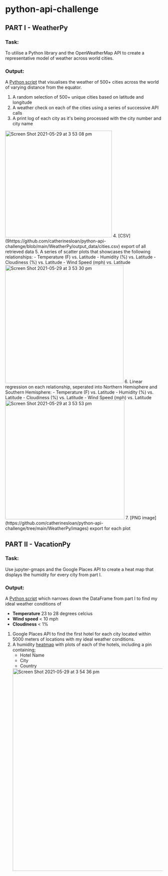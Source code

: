 # python-api-challenge

## PART I - WeatherPy

### Task:
To utilise a Python library and the OpenWeatherMap API to create a representative model of weather across world cities.

### Output:
A [Python script](https://github.com/catherinesloan/python-api-challenge/blob/main/WeatherPy/WeatherPy.ipynb) that visualises the weather of 500+ cities across the world of varying distance from the equator. 
1. A random selection of 500+ unique cities based on latitude and longitude
2. A weather check on each of the cities using a series of successive API calls
3. A print log of each city as it's being processed with the city number and city name
<img width="341" alt="Screen Shot 2021-05-29 at 3 53 08 pm" src="https://user-images.githubusercontent.com/73929301/120059719-7118a500-c096-11eb-8331-18a0eb0959fa.png">
4. [CSV](9https://github.com/catherinesloan/python-api-challenge/blob/main/WeatherPy/output_data/cities.csv) export of all retrieved data 
5. A series of scatter plots that showcases the following relationships:
   - Temperature (F) vs. Latitude
   - Humidity (%) vs. Latitude
   - Cloudiness (%) vs. Latitude
   - Wind Speed (mph) vs. Latitude
   <img width="378" alt="Screen Shot 2021-05-29 at 3 53 30 pm" src="https://user-images.githubusercontent.com/73929301/120059697-57775d80-c096-11eb-9c2b-4274fc30cf4e.png">
6. Linear regression on each relationship, seperated into Northern Hemisphere and Southern Hemisphere:
   - Temperature (F) vs. Latitude
   - Humidity (%) vs. Latitude
   - Cloudiness (%) vs. Latitude
   - Wind Speed (mph) vs. Latitude
   <img width="381" alt="Screen Shot 2021-05-29 at 3 53 53 pm" src="https://user-images.githubusercontent.com/73929301/120059701-5d6d3e80-c096-11eb-9de0-fc241a492669.png">
 7. [PNG image](https://github.com/catherinesloan/python-api-challenge/tree/main/WeatherPy/images) export for each plot
 

## PART II - VacationPy

### Task:
Use jupyter-gmaps and the Google Places API to create a heat map that displays the humidity for every city from part I.

### Output:
A [Python script](https://github.com/catherinesloan/python-api-challenge/blob/main/WeatherPy/VacationPy.ipynb) which narrows down the DataFrame from part I to find my ideal weather conditions of
- **Temperature** 23 to 28 degrees celcius 
- **Wind speed** < 10 mph
- **Cloudiness** < 1%
1. Google Places API to find the first hotel for each city located within 5000 meters of locations with my ideal weather conditions.
2. A humidity [heatmap](https://github.com/catherinesloan/python-api-challenge/blob/main/WeatherPy/Screenshot%20of%20heat%20map.png) with plots of each of the hotels, including a pin containing;
   - Hotel Name
   - City
   - Country
   <img width="647" alt="Screen Shot 2021-05-29 at 3 54 36 pm" src="https://user-images.githubusercontent.com/73929301/120059668-3e6eac80-c096-11eb-9b61-26eb8bd1dcd4.png">

